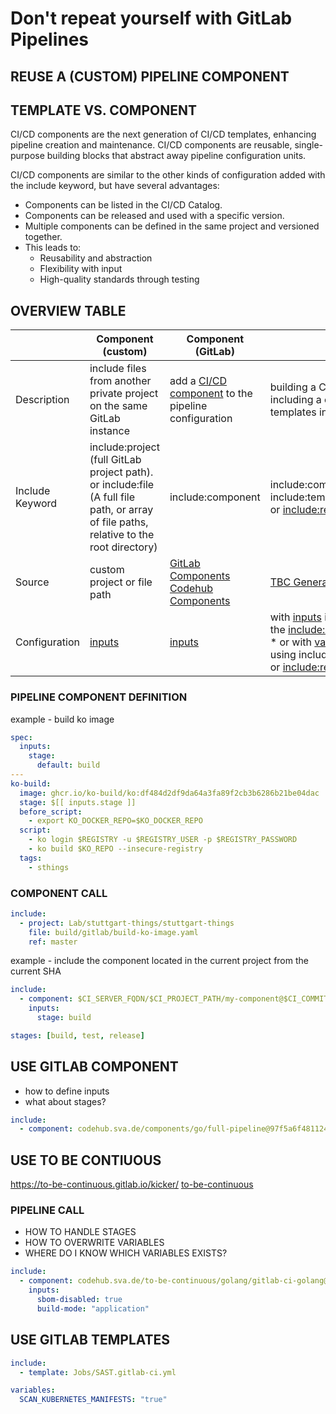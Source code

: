# Don't repeat yourself with GitLab Pipelines

## REUSE A (CUSTOM) PIPELINE COMPONENT

## TEMPLATE VS. COMPONENT

CI/CD components are the next generation of CI/CD templates, enhancing pipeline creation and maintenance. CI/CD components are reusable, single-purpose building blocks that abstract away pipeline configuration units.

CI/CD components are similar to the other kinds of configuration added with the include keyword, but have several advantages:
* Components can be listed in the CI/CD Catalog.
* Components can be released and used with a specific version.
* Multiple components can be defined in the same project and versioned together.
* This leads to:
  * Reusability and abstraction
  * Flexibility with input
  * High-quality standards through testing

## OVERVIEW TABLE 
|     | Component (custom)         | Component (GitLab) | TBC          | Template |
| --- | -------------------------- | ------------------ | ------------ | -------- |
| Description     | include files from another private project on the same GitLab instance | add a [CI/CD component](https://docs.gitlab.com/ee/ci/components/index.html) to the pipeline configuration | building a CI/CD pipeline by including a couple of GitLab CI templates in the .gitlab-ci.yml file | At GitLab, pipelines are defined in a gitlab-ci.yml file. CI/CD templates incorporate your favorite programming language or framework into this YAML file. Instead of building pipelines from scratch, CI/CD templates simplify the process by having parameters already built-in.|
| Include Keyword | include:project (full GitLab project path). or include:file (A full file path, or array of file paths, relative to the root directory) | include:component | include:component or include:template or [include:remote](https://docs.gitlab.com/ee/ci/yaml/#includeremote) | include:template |
| Source          | custom project or file path | [GitLab Components](https://gitlab.com/components) [Codehub Components](https://codehub.sva.de/components/) | [TBC Generator](https://to-be-continuous.gitlab.io/kicker/) [TBC Repo](https://codehub.sva.de/to-be-continuous) | [https://gitlab.com/gitlab-org/gitlab/-/tree/master/lib/gitlab/ci/templates](https://gitlab.com/gitlab-org/gitlab/-/tree/master/lib/gitlab/ci/templates) |
| Configuration   | [inputs](https://docs.gitlab.com/ee/ci/components/index.html#use-a-component) | [inputs](https://docs.gitlab.com/ee/ci/components/index.html#use-a-component) | with [inputs](https://docs.gitlab.com/ee/ci/components/index.html#use-a-component) if using the [include:component](https://docs.gitlab.com/ee/ci/yaml/#includecomponent) technique \* or with [variables](https://docs.gitlab.com/ee/ci/variables/) if using include:template or [include:remote](https://docs.gitlab.com/ee/ci/yaml/#includeremote). | [variables](https://docs.gitlab.com/ee/ci/variables/)                                                                                                                                                                                                                                    |


### PIPELINE COMPONENT DEFINITION

example - build ko image

```yaml
spec:
  inputs:
    stage:
      default: build
---
ko-build:
  image: ghcr.io/ko-build/ko:df484d2df9da64a3fa89f2cb3b6286b21be04dac
  stage: $[[ inputs.stage ]]
  before_script:
    - export KO_DOCKER_REPO=$KO_DOCKER_REPO
  script:
    - ko login $REGISTRY -u $REGISTRY_USER -p $REGISTRY_PASSWORD
    - ko build $KO_REPO --insecure-registry
  tags:
    - sthings
```
### COMPONENT CALL


```yaml
include:
  - project: Lab/stuttgart-things/stuttgart-things
    file: build/gitlab/build-ko-image.yaml
    ref: master
```


example - include the component located in the current project from the current SHA

```yaml
include:
  - component: $CI_SERVER_FQDN/$CI_PROJECT_PATH/my-component@$CI_COMMIT_SHA
    inputs:
      stage: build

stages: [build, test, release]
```


## USE GITLAB COMPONENT

* how to define inputs
* what about stages? 

```yaml
include:
  - component: codehub.sva.de/components/go/full-pipeline@97f5a6f4811246faa07892e75a17c4c9f7f9c2e3
```

## USE TO BE CONTIUOUS 

https://to-be-continuous.gitlab.io/kicker/
[to-be-continuous](https://gitlab.com/to-be-continuous)

### PIPELINE CALL

* HOW TO HANDLE STAGES
* HOW TO OVERWRITE VARIABLES
* WHERE DO I KNOW WHICH VARIABLES EXISTS?

```yaml
include:
  - component: codehub.sva.de/to-be-continuous/golang/gitlab-ci-golang@4.10.0 # to be continous
    inputs:
      sbom-disabled: true
      build-mode: "application"
```


## USE GITLAB TEMPLATES

```yaml
include:
  - template: Jobs/SAST.gitlab-ci.yml

variables:
  SCAN_KUBERNETES_MANIFESTS: "true"

```



